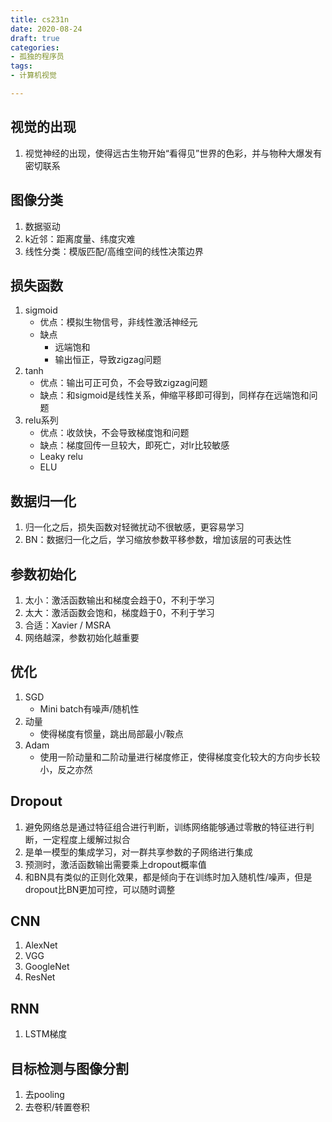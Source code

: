 ```yaml
---
title: cs231n
date: 2020-08-24
draft: true
categories:
- 孤独的程序员
tags:
- 计算机视觉

---
```




## 视觉的出现

1. 视觉神经的出现，使得远古生物开始“看得见”世界的色彩，并与物种大爆发有密切联系 

## 图像分类

1. 数据驱动 
1. k近邻：距离度量、纬度灾难 
1. 线性分类：模版匹配/高维空间的线性决策边界 


## 损失函数 
1. sigmoid 
    * 优点：模拟生物信号，非线性激活神经元 
    * 缺点 
        * 远端饱和 
        * 输出恒正，导致zigzag问题
1. tanh 
    * 优点：输出可正可负，不会导致zigzag问题 
    * 缺点：和sigmoid是线性关系，伸缩平移即可得到，同样存在远端饱和问题 
1. relu系列 
    * 优点：收敛快，不会导致梯度饱和问题 
    * 缺点：梯度回传一旦较大，即死亡，对lr比较敏感 
    * Leaky relu 
    * ELU 

## 数据归一化

1. 归一化之后，损失函数对轻微扰动不很敏感，更容易学习 
1. BN：数据归一化之后，学习缩放参数平移参数，增加该层的可表达性 

## 参数初始化

1. 太小：激活函数输出和梯度会趋于0，不利于学习 
1. 太大：激活函数会饱和，梯度趋于0，不利于学习 
1. 合适：Xavier / MSRA 
1. 网络越深，参数初始化越重要 


## 优化 
1. SGD 
    * Mini batch有噪声/随机性 
1. 动量 
    * 使得梯度有惯量，跳出局部最小/鞍点 
1. Adam 
    * 使用一阶动量和二阶动量进行梯度修正，使得梯度变化较大的方向步长较小，反之亦然 

## Dropout

1. 避免网络总是通过特征组合进行判断，训练网络能够通过零散的特征进行判断，一定程度上缓解过拟合 
1. 是单一模型的集成学习，对一群共享参数的子网络进行集成 
1. 预测时，激活函数输出需要乘上dropout概率值 
1. 和BN具有类似的正则化效果，都是倾向于在训练时加入随机性/噪声，但是dropout比BN更加可控，可以随时调整 


## CNN 
1. AlexNet 
1. VGG 
1. GoogleNet 
1. ResNet 

## RNN 
1. LSTM梯度 

## 目标检测与图像分割

1. 去pooling 
1. 去卷积/转置卷积

